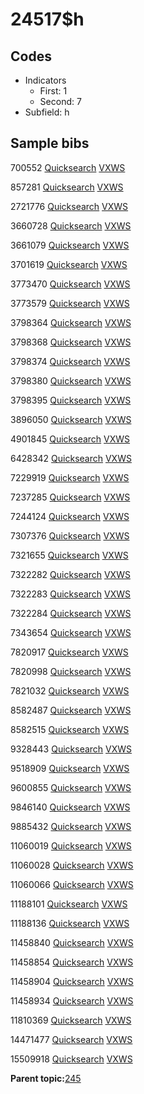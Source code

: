 # 24517$h

## Codes

-   Indicators
    -   First: 1
    -   Second: 7
-   Subfield: h

## Sample bibs

700552 [Quicksearch](https://search.library.yale.edu/catalog/700552) [VXWS](http://prodorbis.library.yale.edu:7014/vxws/GetHoldingsService?bibId=700552)

857281 [Quicksearch](https://search.library.yale.edu/catalog/857281) [VXWS](http://prodorbis.library.yale.edu:7014/vxws/GetHoldingsService?bibId=857281)

2721776 [Quicksearch](https://search.library.yale.edu/catalog/2721776) [VXWS](http://prodorbis.library.yale.edu:7014/vxws/GetHoldingsService?bibId=2721776)

3660728 [Quicksearch](https://search.library.yale.edu/catalog/3660728) [VXWS](http://prodorbis.library.yale.edu:7014/vxws/GetHoldingsService?bibId=3660728)

3661079 [Quicksearch](https://search.library.yale.edu/catalog/3661079) [VXWS](http://prodorbis.library.yale.edu:7014/vxws/GetHoldingsService?bibId=3661079)

3701619 [Quicksearch](https://search.library.yale.edu/catalog/3701619) [VXWS](http://prodorbis.library.yale.edu:7014/vxws/GetHoldingsService?bibId=3701619)

3773470 [Quicksearch](https://search.library.yale.edu/catalog/3773470) [VXWS](http://prodorbis.library.yale.edu:7014/vxws/GetHoldingsService?bibId=3773470)

3773579 [Quicksearch](https://search.library.yale.edu/catalog/3773579) [VXWS](http://prodorbis.library.yale.edu:7014/vxws/GetHoldingsService?bibId=3773579)

3798364 [Quicksearch](https://search.library.yale.edu/catalog/3798364) [VXWS](http://prodorbis.library.yale.edu:7014/vxws/GetHoldingsService?bibId=3798364)

3798368 [Quicksearch](https://search.library.yale.edu/catalog/3798368) [VXWS](http://prodorbis.library.yale.edu:7014/vxws/GetHoldingsService?bibId=3798368)

3798374 [Quicksearch](https://search.library.yale.edu/catalog/3798374) [VXWS](http://prodorbis.library.yale.edu:7014/vxws/GetHoldingsService?bibId=3798374)

3798380 [Quicksearch](https://search.library.yale.edu/catalog/3798380) [VXWS](http://prodorbis.library.yale.edu:7014/vxws/GetHoldingsService?bibId=3798380)

3798395 [Quicksearch](https://search.library.yale.edu/catalog/3798395) [VXWS](http://prodorbis.library.yale.edu:7014/vxws/GetHoldingsService?bibId=3798395)

3896050 [Quicksearch](https://search.library.yale.edu/catalog/3896050) [VXWS](http://prodorbis.library.yale.edu:7014/vxws/GetHoldingsService?bibId=3896050)

4901845 [Quicksearch](https://search.library.yale.edu/catalog/4901845) [VXWS](http://prodorbis.library.yale.edu:7014/vxws/GetHoldingsService?bibId=4901845)

6428342 [Quicksearch](https://search.library.yale.edu/catalog/6428342) [VXWS](http://prodorbis.library.yale.edu:7014/vxws/GetHoldingsService?bibId=6428342)

7229919 [Quicksearch](https://search.library.yale.edu/catalog/7229919) [VXWS](http://prodorbis.library.yale.edu:7014/vxws/GetHoldingsService?bibId=7229919)

7237285 [Quicksearch](https://search.library.yale.edu/catalog/7237285) [VXWS](http://prodorbis.library.yale.edu:7014/vxws/GetHoldingsService?bibId=7237285)

7244124 [Quicksearch](https://search.library.yale.edu/catalog/7244124) [VXWS](http://prodorbis.library.yale.edu:7014/vxws/GetHoldingsService?bibId=7244124)

7307376 [Quicksearch](https://search.library.yale.edu/catalog/7307376) [VXWS](http://prodorbis.library.yale.edu:7014/vxws/GetHoldingsService?bibId=7307376)

7321655 [Quicksearch](https://search.library.yale.edu/catalog/7321655) [VXWS](http://prodorbis.library.yale.edu:7014/vxws/GetHoldingsService?bibId=7321655)

7322282 [Quicksearch](https://search.library.yale.edu/catalog/7322282) [VXWS](http://prodorbis.library.yale.edu:7014/vxws/GetHoldingsService?bibId=7322282)

7322283 [Quicksearch](https://search.library.yale.edu/catalog/7322283) [VXWS](http://prodorbis.library.yale.edu:7014/vxws/GetHoldingsService?bibId=7322283)

7322284 [Quicksearch](https://search.library.yale.edu/catalog/7322284) [VXWS](http://prodorbis.library.yale.edu:7014/vxws/GetHoldingsService?bibId=7322284)

7343654 [Quicksearch](https://search.library.yale.edu/catalog/7343654) [VXWS](http://prodorbis.library.yale.edu:7014/vxws/GetHoldingsService?bibId=7343654)

7820917 [Quicksearch](https://search.library.yale.edu/catalog/7820917) [VXWS](http://prodorbis.library.yale.edu:7014/vxws/GetHoldingsService?bibId=7820917)

7820998 [Quicksearch](https://search.library.yale.edu/catalog/7820998) [VXWS](http://prodorbis.library.yale.edu:7014/vxws/GetHoldingsService?bibId=7820998)

7821032 [Quicksearch](https://search.library.yale.edu/catalog/7821032) [VXWS](http://prodorbis.library.yale.edu:7014/vxws/GetHoldingsService?bibId=7821032)

8582487 [Quicksearch](https://search.library.yale.edu/catalog/8582487) [VXWS](http://prodorbis.library.yale.edu:7014/vxws/GetHoldingsService?bibId=8582487)

8582515 [Quicksearch](https://search.library.yale.edu/catalog/8582515) [VXWS](http://prodorbis.library.yale.edu:7014/vxws/GetHoldingsService?bibId=8582515)

9328443 [Quicksearch](https://search.library.yale.edu/catalog/9328443) [VXWS](http://prodorbis.library.yale.edu:7014/vxws/GetHoldingsService?bibId=9328443)

9518909 [Quicksearch](https://search.library.yale.edu/catalog/9518909) [VXWS](http://prodorbis.library.yale.edu:7014/vxws/GetHoldingsService?bibId=9518909)

9600855 [Quicksearch](https://search.library.yale.edu/catalog/9600855) [VXWS](http://prodorbis.library.yale.edu:7014/vxws/GetHoldingsService?bibId=9600855)

9846140 [Quicksearch](https://search.library.yale.edu/catalog/9846140) [VXWS](http://prodorbis.library.yale.edu:7014/vxws/GetHoldingsService?bibId=9846140)

9885432 [Quicksearch](https://search.library.yale.edu/catalog/9885432) [VXWS](http://prodorbis.library.yale.edu:7014/vxws/GetHoldingsService?bibId=9885432)

11060019 [Quicksearch](https://search.library.yale.edu/catalog/11060019) [VXWS](http://prodorbis.library.yale.edu:7014/vxws/GetHoldingsService?bibId=11060019)

11060028 [Quicksearch](https://search.library.yale.edu/catalog/11060028) [VXWS](http://prodorbis.library.yale.edu:7014/vxws/GetHoldingsService?bibId=11060028)

11060066 [Quicksearch](https://search.library.yale.edu/catalog/11060066) [VXWS](http://prodorbis.library.yale.edu:7014/vxws/GetHoldingsService?bibId=11060066)

11188101 [Quicksearch](https://search.library.yale.edu/catalog/11188101) [VXWS](http://prodorbis.library.yale.edu:7014/vxws/GetHoldingsService?bibId=11188101)

11188136 [Quicksearch](https://search.library.yale.edu/catalog/11188136) [VXWS](http://prodorbis.library.yale.edu:7014/vxws/GetHoldingsService?bibId=11188136)

11458840 [Quicksearch](https://search.library.yale.edu/catalog/11458840) [VXWS](http://prodorbis.library.yale.edu:7014/vxws/GetHoldingsService?bibId=11458840)

11458854 [Quicksearch](https://search.library.yale.edu/catalog/11458854) [VXWS](http://prodorbis.library.yale.edu:7014/vxws/GetHoldingsService?bibId=11458854)

11458904 [Quicksearch](https://search.library.yale.edu/catalog/11458904) [VXWS](http://prodorbis.library.yale.edu:7014/vxws/GetHoldingsService?bibId=11458904)

11458934 [Quicksearch](https://search.library.yale.edu/catalog/11458934) [VXWS](http://prodorbis.library.yale.edu:7014/vxws/GetHoldingsService?bibId=11458934)

11810369 [Quicksearch](https://search.library.yale.edu/catalog/11810369) [VXWS](http://prodorbis.library.yale.edu:7014/vxws/GetHoldingsService?bibId=11810369)

14471477 [Quicksearch](https://search.library.yale.edu/catalog/14471477) [VXWS](http://prodorbis.library.yale.edu:7014/vxws/GetHoldingsService?bibId=14471477)

15509918 [Quicksearch](https://search.library.yale.edu/catalog/15509918) [VXWS](http://prodorbis.library.yale.edu:7014/vxws/GetHoldingsService?bibId=15509918)

**Parent topic:**[245](../../tags/245/245.md)

